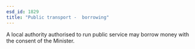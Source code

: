```yaml
---
esd_id: 1829
title: "Public transport -  borrowing"
---
```


A local authority authorised to run public service may borrow money with the consent of the Minister.

